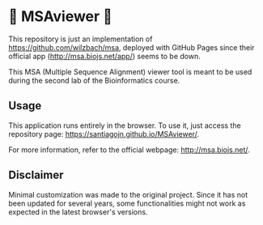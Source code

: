 # 🦠 MSAviewer 🔬

This repository is just an implementation of https://github.com/wilzbach/msa, deployed with GitHub Pages since their official app (http://msa.biojs.net/app/) seems to be down.

This MSA (Multiple Sequence Alignment) viewer tool is meant to be used during the second lab of the Bioinformatics course.

## Usage

This application runs entirely in the browser. To use it, just access the repository page: https://santiagojn.github.io/MSAviewer/.

For more information, refer to the official webpage: http://msa.biojs.net/.

## Disclaimer

Minimal customization was made to the original project. Since it has not been updated for several years, some functionalities might not work as expected in the latest browser's versions.
